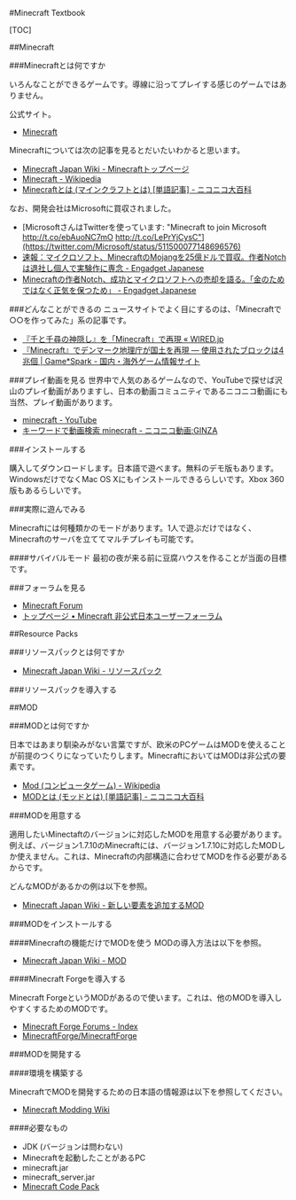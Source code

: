 
#Minecraft Textbook

[TOC]

##Minecraft

###Minecraftとは何ですか

いろんなことができるゲームです。導線に沿ってプレイする感じのゲームではありません。

公式サイト。
* [Minecraft](https://minecraft.net/)

Minecraftについては次の記事を見るとだいたいわかると思います。

* [Minecraft Japan Wiki - Minecraftトップページ](http://www26.atwiki.jp/minecraft/pages/1061.html)
* [Minecraft - Wikipedia](http://ja.wikipedia.org/wiki/Minecraft)
* [Minecraftとは (マインクラフトとは) [単語記事] - ニコニコ大百科](http://dic.nicovideo.jp/a/minecraft)

なお、開発会社はMicrosoftに買収されました。

* [MicrosoftさんはTwitterを使っています: "Minecraft to join Microsoft http://t.co/ebAuoNC7mO http://t.co/LePrYjCysC"](https://twitter.com/Microsoft/status/511500077148696576)
* [速報：マイクロソフト、MinecraftのMojangを25億ドルで買収。作者Notchは退社し個人で実験作に専念 - Engadget Japanese](http://japanese.engadget.com/2014/09/15/minecraft-mojang-25-notch/)
* [Minecraftの作者Notch、成功とマイクロソフトへの売却を語る。「金のためではなく正気を保つため」 - Engadget Japanese](http://japanese.engadget.com/2014/09/15/minecraft-notch/)


###どんなことができるの
ニュースサイトでよく目にするのは、「Minecraftで○○を作ってみた」系の記事です。

* [『千と千尋の神隠し』を「Minecraft」で再現 « WIRED.jp](http://wired.jp/2014/01/17/minecraft-spirited-away/)
* [『Minecraft』でデンマーク地理庁が国土を再現 ― 使用されたブロックは4兆個 | Game*Spark - 国内・海外ゲーム情報サイト](http://www.gamespark.jp/article/2014/04/25/48104.html)

###プレイ動画を見る
世界中で人気のあるゲームなので、YouTubeで探せば沢山のプレイ動画がありますし、日本の動画コミュニティであるニコニコ動画にも当然、プレイ動画があります。

* [minecraft - YouTube](https://www.youtube.com/results?search_query=minecraft)
* [キーワードで動画検索 minecraft - ニコニコ動画:GINZA](http://www.nicovideo.jp/search/minecraft?sort=v&order=d)

###インストールする

購入してダウンロードします。日本語で遊べます。無料のデモ版もあります。WindowsだけでなくMac OS Xにもインストールできるらしいです。Xbox 360版もあるらしいです。

###実際に遊んでみる

Minecraftには何種類かのモードがあります。1人で遊ぶだけではなく、Minecraftのサーバを立ててマルチプレイも可能です。

####サバイバルモード
最初の夜が来る前に豆腐ハウスを作ることが当面の目標です。

###フォーラムを見る

* [Minecraft Forum](http://www.minecraftforum.net/)
* [トップページ • Minecraft 非公式日本ユーザーフォーラム](http://forum.minecraftuser.jp/)

##Resource Packs

###リソースパックとは何ですか

* [Minecraft Japan Wiki - リソースパック](http://www26.atwiki.jp/minecraft/pages/1093.html)

###リソースパックを導入する

##MOD

###MODとは何ですか

日本ではあまり馴染みがない言葉ですが、欧米のPCゲームはMODを使えることが前提のつくりになっていたりします。MinecraftにおいてはMODは非公式の要素です。

* [Mod (コンピュータゲーム) - Wikipedia](http://ja.wikipedia.org/wiki/Mod_(%E3%82%B3%E3%83%B3%E3%83%94%E3%83%A5%E3%83%BC%E3%82%BF%E3%82%B2%E3%83%BC%E3%83%A0))
* [MODとは (モッドとは) [単語記事] - ニコニコ大百科](http://dic.nicovideo.jp/a/mod)

###MODを用意する

適用したいMinectaftのバージョンに対応したMODを用意する必要があります。例えば、バージョン1.7.10のMinecraftには、バージョン1.7.10に対応したMODしか使えません。これは、Minecraftの内部構造に合わせてMODを作る必要があるからです。

どんなMODがあるかの例は以下を参照。

* [Minecraft Japan Wiki - 新しい要素を追加するMOD](http://www26.atwiki.jp/minecraft/pages/935.html)

###MODをインストールする

####Minecraftの機能だけでMODを使う
MODの導入方法は以下を参照。

* [Minecraft Japan Wiki - MOD](http://www26.atwiki.jp/minecraft/pages/940.html)

####Minecraft Forgeを導入する

Minecraft ForgeというMODがあるので使います。これは、他のMODを導入しやすくするためのMODです。

* [Minecraft Forge Forums - Index](http://www.minecraftforge.net/forum/)
* [MinecraftForge/MinecraftForge](https://github.com/MinecraftForge/MinecraftForge)

###MODを開発する


####環境を構築する

MinecraftでMODを開発するための日本語の情報源は以下を参照してください。

* [Minecraft Modding Wiki](http://minecraftjp.info/modding/index.php/Minecraft_Modding_Wiki)

####必要なもの

* JDK (バージョンは問わない)
* Minecraftを起動したことがあるPC
* minecraft.jar
* minecraft_server.jar
* [Minecraft Code Pack](http://mcp.ocean-labs.de/)



